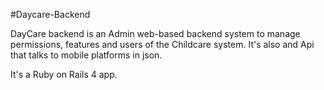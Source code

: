 #Daycare-Backend

DayCare backend is an Admin web-based backend system to manage permissions, features and users of the Childcare system. It's also and Api that talks to mobile platforms in json.

It's a Ruby on Rails 4 app.
